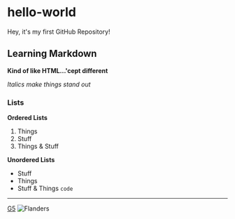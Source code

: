 # hello-world
Hey, it's my first GitHub Repository!
## Learning Markdown
**Kind of like HTML...'cept different**

*Italics make things stand out*
### Lists
**Ordered Lists**
1. Things
2. Stuff
3. Things & Stuff

**Unordered Lists**
- Stuff
- Things
- Stuff & Things
`code`
---
[G5](https://www.getg5.com)
![Flanders](flanders.jpg)
